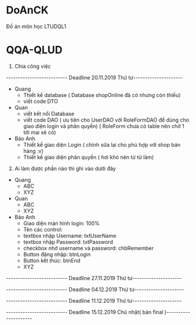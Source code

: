 # DoAnCK
Đồ án môn học LTUDQL1
# QQA-QLUD

1. Chia công việc

-------------------------- Deadline 20.11.2019 Thứ tư---------------------

* Quang 
  * Thiết kế database ( Database shopOnline đã có nhưng còn thiếu)
  * viết code DTO 
* Quan 
  * viết kết nối Database
  * viết code DAO ( ưu tiên cho UserDAO với RoleFormDAO để dùng cho giao diện login và phân quyền) ( RoleForm chưa có table nên chờ 1 tới mai sẽ có)
* Bảo Anh
  * Thiết kế giao diện Login ( chỉnh sữa lại cho phù hợp với shop bán hàng :v)
  * Thiết kế giao diện phân quyền ( hơi khó nên từ từ làm)
2. Ai làm được phần nào thì ghi vào dưới đây
 * Quang
    * ABC
    * XYZ
 * Quan
    * ABC
    * XYZ
 * Bảo Anh
    * Giao diện màn hình login: 100%
    * Tên các control:
    * textbox nhập Username: txtUserName
    * textbox nhập Password: txtPassword
    * checkbox nhớ username và password: chbRemember
    * Button đăng nhập: btnLogin
    * Button kết thúc: btnEnd
    * XYZ
  
-------------------------- Deadline 27.11.2019 Thứ tư---------------------

-------------------------- Deadline 04.12.2019 Thứ tư---------------------

-------------------------- Deadline 11.12.2019 Thứ tư---------------------

-------------------------- Deadline 15.12.2019 Chủ nhật( bản final )---------------------
